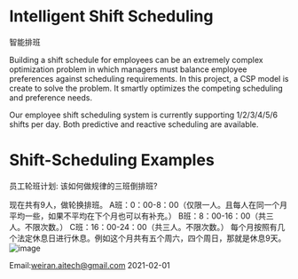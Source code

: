 
# Intelligent Shift Scheduling 
智能排班

Building a shift schedule for employees can be an extremely complex optimization problem in which managers must balance employee preferences against scheduling requirements. In this project, a CSP model is create to solve the problem. It smartly optimizes the competing scheduling and preference needs.

Our employee shift scheduling system is currently supporting 1/2/3/4/5/6 shifts per day. Both predictive and reactive scheduling are available.



# Shift-Scheduling Examples
员工轮班计划: 该如何做规律的三班倒排班?

现在共有9人，做轮换排班。
A班：0：00-8：00（仅限一人。且每人在同一个月平均一些，如果不平均在下个月也可以有补充。）
B班：8：00-16：00（共三人。不限次数。）
C班：16：00-24：00（共三人。不限次数。）
每个月按照有几个法定休息日进行休息。例如这个月共有五个周六，四个周日，那就是休息9天。
![image](https://user-images.githubusercontent.com/84350533/119012794-a5a1a800-b996-11eb-8254-cbe54cebc874.png)


Email:weiran.aitech@gmail.com 2021-02-01
